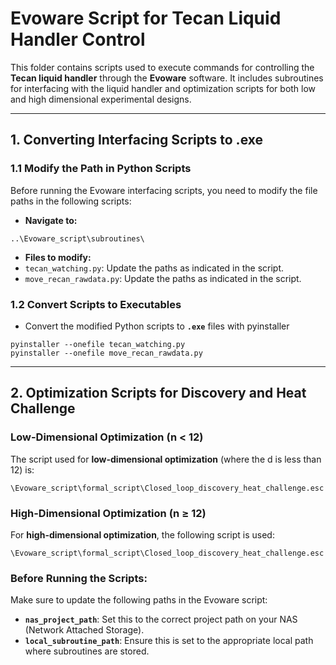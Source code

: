 # **Evoware Script for Tecan Liquid Handler Control**

This folder contains scripts used to execute commands for controlling the **Tecan liquid handler** through the **Evoware** software. It includes subroutines for interfacing with the liquid handler and optimization scripts for both low and high dimensional experimental designs.

---

## **1. Converting Interfacing Scripts to .exe**

### 1.1 Modify the Path in Python Scripts
Before running the Evoware interfacing scripts, you need to modify the file paths in the following scripts:

- **Navigate to:**
```
..\Evoware_script\subroutines\
```
- **Files to modify:**
- `tecan_watching.py`: Update the paths as indicated in the script.
- `move_recan_rawdata.py`: Update the paths as indicated in the script.

### 1.2 Convert Scripts to Executables

- Convert the modified Python scripts to **`.exe`** files with pyinstaller
```
pyinstaller --onefile tecan_watching.py
pyinstaller --onefile move_recan_rawdata.py
```

---

## **2. Optimization Scripts for Discovery and Heat Challenge**

### **Low-Dimensional Optimization (n < 12)**

The script used for **low-dimensional optimization** (where the d is less than 12) is:

    \Evoware_script\formal_script\Closed_loop_discovery_heat_challenge.esc

### **High-Dimensional Optimization (n ≥ 12)**

For **high-dimensional optimization**, the following script is used:

    \Evoware_script\formal_script\Closed_loop_discovery_heat_challenge.esc


### **Before Running the Scripts:**

Make sure to update the following paths in the Evoware script:
- **`nas_project_path`**: Set this to the correct project path on your NAS (Network Attached Storage).
- **`local_subroutine_path`**: Ensure this is set to the appropriate local path where subroutines are stored.



